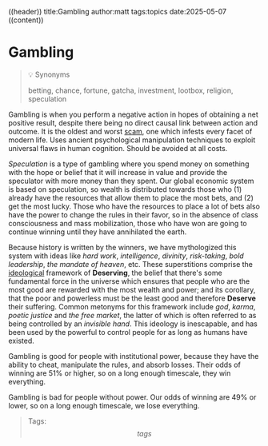((header))
title:Gambling
author:matt
tags:topics
date:2025-05-07
((content))
# Gambling

>💡 Synonyms
>
>betting, chance, fortune, gatcha, investment, lootbox, religion, speculation

Gambling is when you perform a negative action in hopes of obtaining a net positive result, despite there being no direct causal link between action and outcome. It is the oldest and worst [scam](/topics/scam), one which infests every facet of modern life. Uses ancient psychological manipulation techniques to exploit universal flaws in human cognition. Should be avoided at all costs.

*Speculation* is a type of gambling where you spend money on something with the hope or belief that it will increase in value and provide the speculator with more money than they spent. Our global economic system is based on speculation, so wealth is distributed towards those who (1) already have the resources that allow them to place the most bets, and (2) get the most lucky. Those who have the resources to place a lot of bets also have the power to change the rules in their favor, so in the absence of class consciousness and mass mobilization, those who have won are going to continue winning until they have annihilated the earth.

Because history is written by the winners, we have mythologized this system with ideas like *hard work*, *intelligence*, *divinity*, *risk-taking*, *bold leadership*, *the mandate of heaven*, etc. These superstitions comprise the [ideological](/topics/ideology) framework of **Deserving**, the belief that there's some fundamental force in the universe which ensures that people who are the most good are rewarded with the most wealth and power; and its corollary, that the poor and powerless must be the least good and therefore **Deserve** their suffering. Common metonyms for this framework include *god*, *karma*, *poetic justice* and *the free market*, the latter of which is often referred to as being controlled by an *invisible hand*. This ideology is inescapable, and has been used by the powerful to control people for as long as humans have existed.

Gambling is good for people with institutional power, because they have the ability to cheat, manipulate the rules, and absorb losses. Their odds of winning are 51% or higher, so on a long enough timescale, they win everything.

Gambling is bad for people without power. Our odds of winning are 49% or lower, so on a long enough timescale, we lose everything.

>Tags: $$tags$$
